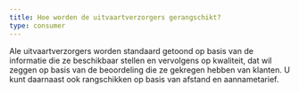 ```yaml
---
title: Hoe worden de uitvaartverzorgers gerangschikt?
type: consumer
---
```


Ale uitvaartverzorgers worden standaard getoond op basis van de informatie die ze beschikbaar stellen en vervolgens op kwaliteit, dat wil zeggen op basis van de beoordeling die ze gekregen hebben van klanten. U kunt daarnaast ook rangschikken op basis van afstand en aannametarief.
